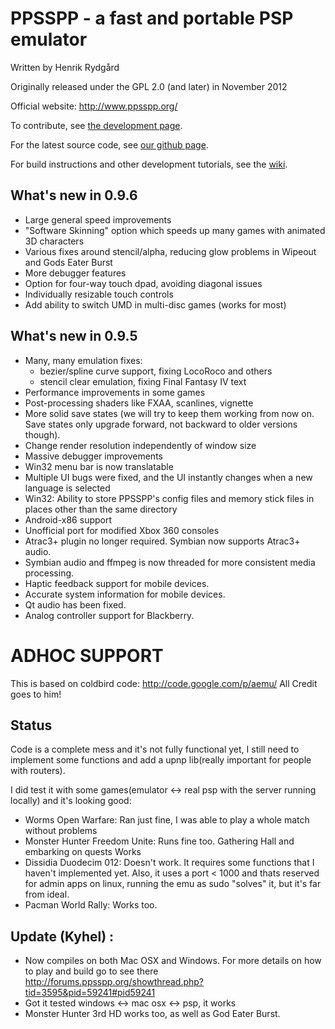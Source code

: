 PPSSPP - a fast and portable PSP emulator
=========================================

Written by Henrik Rydgård

Originally released under the GPL 2.0 (and later) in November 2012

Official website:
http://www.ppsspp.org/

To contribute, see [the development page](http://www.ppsspp.org/development.html).

For the latest source code, see [our github page](https://github.com/hrydgard/ppsspp).

For build instructions and other development tutorials, see the [wiki](https://github.com/hrydgard/ppsspp/wiki).


What's new in 0.9.6
-------------------
* Large general speed improvements
* "Software Skinning" option which speeds up many games with animated 3D characters
* Various fixes around stencil/alpha, reducing glow problems in Wipeout and Gods Eater Burst
* More debugger features
* Option for four-way touch dpad, avoiding diagonal issues
* Individually resizable touch controls
* Add ability to switch UMD in multi-disc games (works for most)


What's new in 0.9.5
-------------------
* Many, many emulation fixes:
  - bezier/spline curve support, fixing LocoRoco and others
  - stencil clear emulation, fixing Final Fantasy IV text
* Performance improvements in some games
* Post-processing shaders like FXAA, scanlines, vignette
* More solid save states (we will try to keep them working from now on. Save states only upgrade forward,
  not backward to older versions though).
* Change render resolution independently of window size
* Massive debugger improvements
* Win32 menu bar is now translatable
* Multiple UI bugs were fixed, and the UI instantly changes when a new language is selected
* Win32: Ability to store PPSSPP's config files and memory stick files in places other than the same directory
* Android-x86 support
* Unofficial port for modified Xbox 360 consoles
* Atrac3+ plugin no longer required. Symbian now supports Atrac3+ audio.
* Symbian audio and ffmpeg is now threaded for more consistent media processing.
* Haptic feedback support for mobile devices.
* Accurate system information for mobile devices.
* Qt audio has been fixed.
* Analog controller support for Blackberry.

ADHOC SUPPORT
============= 
This is based on coldbird code: http://code.google.com/p/aemu/ All Credit goes
to him!

Status
------
Code is a complete mess and it's not fully functional yet, I still need to implement
some functions and add a upnp lib(really important for people with routers).

I did test it with some games(emulator <-> real psp with the server running locally) 
and it's looking good:
* Worms Open Warfare: Ran just fine, I was able to play a whole match without problems
* Monster Hunter Freedom Unite: Runs fine too. Gathering Hall and embarking on quests Works
* Dissidia Duodecim 012: Doesn't work. It requires some functions that I haven't implemented
yet. Also, it uses a port < 1000 and thats reserved for admin apps on linux, running the emu
as sudo "solves" it, but it's far from ideal.
* Pacman World Rally: Works too.

Update (Kyhel) :
---------------
* Now compiles on both Mac OSX and Windows. For more details on how to play and build
go to see there http://forums.ppsspp.org/showthread.php?tid=3595&pid=59241#pid59241
* Got it tested windows <-> mac osx <-> psp, it works
* Monster Hunter 3rd HD works too, as well as God Eater Burst.
